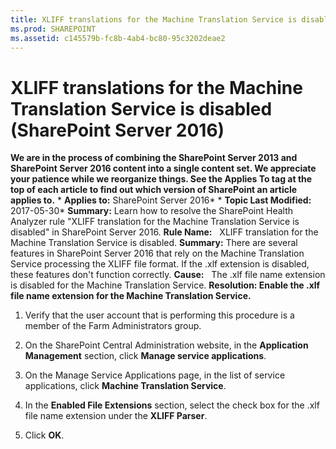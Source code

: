 ```yaml
---
title: XLIFF translations for the Machine Translation Service is disabled (SharePoint Server 2016)
ms.prod: SHAREPOINT
ms.assetid: c145579b-fc8b-4ab4-bc80-95c3202deae2
---
```



# XLIFF translations for the Machine Translation Service is disabled (SharePoint Server 2016)
 **We are in the process of combining the SharePoint Server 2013 and SharePoint Server 2016 content into a single content set. We appreciate your patience while we reorganize things. See the Applies To tag at the top of each article to find out which version of SharePoint an article applies to.** * **Applies to:** SharePoint Server 2016*  * **Topic Last Modified:** 2017-05-30* **Summary:** Learn how to resolve the SharePoint Health Analyzer rule "XLIFF translation for the Machine Translation Service is disabled" in SharePoint Server 2016. **Rule Name:**   XLIFF translation for the Machine Translation Service is disabled. **Summary:** There are several features in SharePoint Server 2016 that rely on the Machine Translation Service processing the XLIFF file format. If the .xlf extension is disabled, these features don't function correctly. **Cause:**   The .xlf file name extension is disabled for the Machine Translation Service. **Resolution: Enable the .xlf file name extension for the Machine Translation Service.**
1. Verify that the user account that is performing this procedure is a member of the Farm Administrators group.
    
  
2. On the SharePoint Central Administration website, in the **Application Management** section, click **Manage service applications**.
    
  
3. On the Manage Service Applications page, in the list of service applications, click **Machine Translation Service**.
    
  
4. In the **Enabled File Extensions** section, select the check box for the .xlf file name extension under the **XLIFF Parser**.
    
  
5. Click **OK**.
    
  

